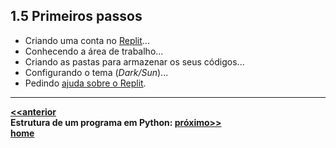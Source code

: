 ## 1.5 Primeiros passos
- Criando uma conta no [Replit](https://replit.com/)...
- Conhecendo a área de trabalho...
- Criando as pastas para armazenar os seus códigos...
- Configurando o tema (*Dark/Sun*)...
- Pedindo [ajuda sobre o Replit](https://docs.replit.com/).

___
**[<<anterior](prog_inicio.md)**  
**Estrutura de um programa em Python: [próximo>>](prog_estrutura.md)**  
**[home](https://claytonjasilva.github.io/progPython_aulas.html)**
